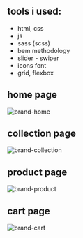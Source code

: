 ## tools i used:

- html, css
- js
- sass (scss)
- bem methodology
- slider - swiper
- icons font
- grid, flexbox

## home page

![brand-home](https://github.com/vyazemskaya/brand_ecommerce-website/assets/114158560/8c1eddff-2d1e-4484-b6ee-e3405006c825)

## collection page

![brand-collection](https://github.com/vyazemskaya/brand_ecommerce-website/assets/114158560/a461e53b-2b1b-4af4-bc83-c27d7a933cf8)

## product page

![brand-product](https://github.com/vyazemskaya/brand_ecommerce-website/assets/114158560/82812302-61f7-406e-a420-ddd0aa3de9af)

## cart page

![brand-cart](https://github.com/vyazemskaya/brand_ecommerce-website/assets/114158560/730ff2f2-5703-4625-bf28-cd5b569816ab)
